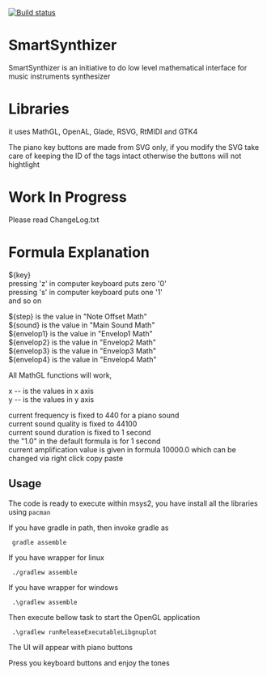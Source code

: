 [![Build status](https://ci.appveyor.com/api/projects/status/github/dickensas/smartsynthizer?svg=true)](https://ci.appveyor.com/project/dickensas/smartsynthizer)

# SmartSynthizer

SmartSynthizer is an initiative to do low level mathematical interface for music instruments synthesizer

# Libraries

it uses MathGL, OpenAL, Glade, RSVG, RtMIDI and GTK4

The piano key buttons are made from SVG only, if you modify the SVG take care of keeping the ID of the tags intact otherwise the buttons will not hightlight

# Work In Progress

Please read ChangeLog.txt

# Formula Explanation

${key} <br/>
pressing 'z' in computer keyboard puts zero '0'<br/>
pressing 's' in computer keyboard puts one '1'<br/>
and so on <br/>

${step} is the value in "Note Offset Math"<br/>
${sound} is the value in "Main Sound Math"<br/>
${envelop1} is the value in "Envelop1 Math"<br/>
${envelop2} is the value in "Envelop2 Math"<br/>
${envelop3} is the value in "Envelop3 Math"<br/>
${envelop4} is the value in "Envelop4 Math"<br/>

All MathGL functions will work,<br/>

x -- is the values in x axis<br/>
y -- is the values in y axis<br/>

current frequency is fixed to 440 for a piano sound<br/>
current sound quality is fixed to 44100<br/>
current sound duration is fixed to 1 second<br/>
the "1.0" in the default formula is for 1 second<br/>
current amplification value is given in formula 10000.0 which can be changed via right click copy paste<br/>

## Usage

The code is ready to execute within msys2, you have install all the libraries using `pacman`

If you have gradle in path, then invoke gradle as

     gradle assemble

If you have wrapper for linux

     ./gradlew assemble

If you have wrapper for windows

     .\gradlew assemble

Then execute bellow task to start the OpenGL application

     .\gradlew runReleaseExecutableLibgnuplot

The UI will appear with piano buttons

Press you keyboard buttons and enjoy the tones
